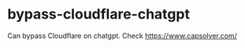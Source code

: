 # bypass-cloudflare-chatgpt
Can bypass Cloudflare on chatgpt. Check https://www.capsolver.com/ 
                                                                